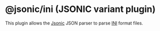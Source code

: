 # @jsonic/ini (JSONIC variant plugin)

This plugin allows the [Jsonic](https://jsonic.senecajs.org) JSON parser
to parse [INI](https://github.com/microsoft/node-ini-parser) format files.






